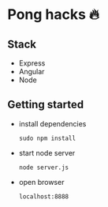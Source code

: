 # Pong hacks :fire:

## Stack

* Express
* Angular
* Node

## Getting started

* install dependencies
	```
	sudo npm install
	```

* start node server
	```
	node server.js
	```

* open browser
	```
	localhost:8888
	```